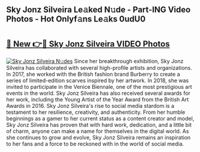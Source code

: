 ## Sky Jonz Silveira Le𝚊ked N𝚞de - Part-lNG Video Photos - Hot Onlyf𝚊ns Le𝚊ks 0udU0

# <h2><a href="http://ab97393.deff.icu/?id=Sky+Jonz+Silveira">🔗 New 👉🔴 Sky Jonz Silveira VIDEO Photos</a></h2>

[![Sky Jonz Silveira N𝚞des](https://i.imgur.com/rIISA9y.gif)](http://ab97393.deff.icu/?id=Sky+Jonz+Silveira)
Since her breakthrough exhibition, Sky Jonz Silveira has collaborated with several high-profile artists and organizations. In 2017, she worked with the British fashion brand Burberry to create a series of limited-edition scarves inspired by her artwork. In 2018, she was invited to participate in the Venice Biennale, one of the most prestigious art events in the world. Sky Jonz Silveira has also received several awards for her work, including the Young Artist of the Year Award from the British Art Awards in 2016. Sky Jonz Silveira's rise to social media stardom is a testament to her resilience, creativity, and authenticity. From her humble beginnings as a gamer to her current status as a content creator and model, Sky Jonz Silveira has proven that with hard work, dedication, and a little bit of charm, anyone can make a name for themselves in the digital world. As she continues to grow and evolve, Sky Jonz Silveira remains an inspiration to her fans and a force to be reckoned with in the world of social media.
